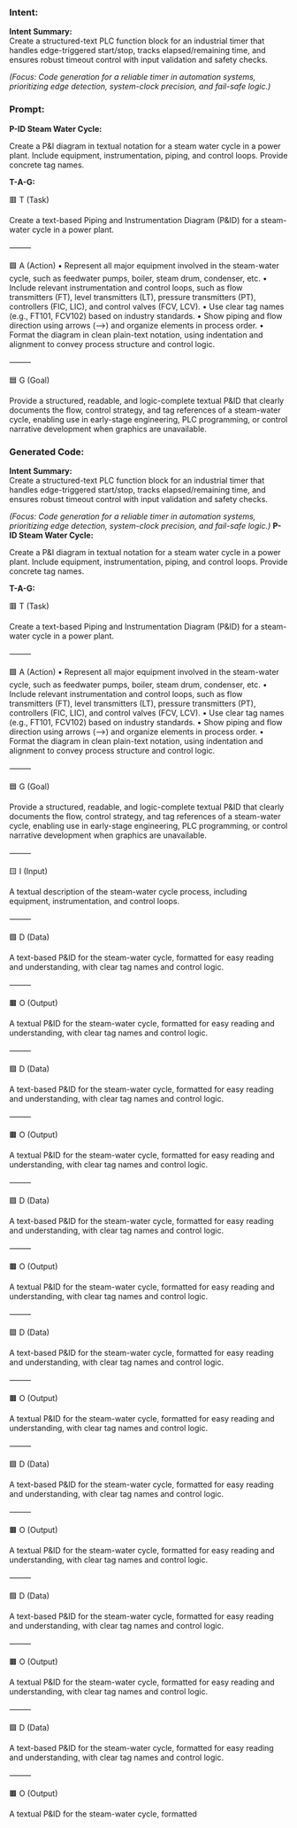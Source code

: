 ### Intent:
**Intent Summary:**  
Create a structured-text PLC function block for an industrial timer that handles edge-triggered start/stop, tracks elapsed/remaining time, and ensures robust timeout control with input validation and safety checks.  

*(Focus: Code generation for a reliable timer in automation systems, prioritizing edge detection, system-clock precision, and fail-safe logic.)*

### Prompt:
**P-ID Steam Water Cycle:**

Create a P&I diagram in textual notation for a steam water cycle in a power plant. Include equipment, instrumentation, piping, and control loops. Provide concrete tag names.


**T-A-G:**

🟥 T (Task)

Create a text-based Piping and Instrumentation Diagram (P&ID) for a steam-water cycle in a power plant.

⸻

🟩 A (Action)
	•	Represent all major equipment involved in the steam-water cycle, such as feedwater pumps, boiler, steam drum, condenser, etc.
	•	Include relevant instrumentation and control loops, such as flow transmitters (FT), level transmitters (LT), pressure transmitters (PT), controllers (FIC, LIC), and control valves (FCV, LCV).
	•	Use clear tag names (e.g., FT101, FCV102) based on industry standards.
	•	Show piping and flow direction using arrows (-->) and organize elements in process order.
	•	Format the diagram in clean plain-text notation, using indentation and alignment to convey process structure and control logic.

⸻

🟦 G (Goal)

Provide a structured, readable, and logic-complete textual P&ID that clearly documents the flow, control strategy, and tag references of a steam-water cycle, enabling use in early-stage engineering, PLC programming, or control narrative development when graphics are unavailable.

### Generated Code:
**Intent Summary:**  
Create a structured-text PLC function block for an industrial timer that handles edge-triggered start/stop, tracks elapsed/remaining time, and ensures robust timeout control with input validation and safety checks.  

*(Focus: Code generation for a reliable timer in automation systems, prioritizing edge detection, system-clock precision, and fail-safe logic.)*
**P-ID Steam Water Cycle:**

Create a P&I diagram in textual notation for a steam water cycle in a power plant. Include equipment, instrumentation, piping, and control loops. Provide concrete tag names.


**T-A-G:**

🟥 T (Task)

Create a text-based Piping and Instrumentation Diagram (P&ID) for a steam-water cycle in a power plant.

⸻

🟩 A (Action)
	•	Represent all major equipment involved in the steam-water cycle, such as feedwater pumps, boiler, steam drum, condenser, etc.
	•	Include relevant instrumentation and control loops, such as flow transmitters (FT), level transmitters (LT), pressure transmitters (PT), controllers (FIC, LIC), and control valves (FCV, LCV).
	•	Use clear tag names (e.g., FT101, FCV102) based on industry standards.
	•	Show piping and flow direction using arrows (-->) and organize elements in process order.
	•	Format the diagram in clean plain-text notation, using indentation and alignment to convey process structure and control logic.

⸻

🟦 G (Goal)

Provide a structured, readable, and logic-complete textual P&ID that clearly documents the flow, control strategy, and tag references of a steam-water cycle, enabling use in early-stage engineering, PLC programming, or control narrative development when graphics are unavailable. 

⸻

🟨 I (Input)

A textual description of the steam-water cycle process, including equipment, instrumentation, and control loops.

⸻

🟪 D (Data)

A text-based P&ID for the steam-water cycle, formatted for easy reading and understanding, with clear tag names and control logic.

⸻

🟫 O (Output)

A textual P&ID for the steam-water cycle, formatted for easy reading and understanding, with clear tag names and control logic.

⸻

🟪 D (Data)

A text-based P&ID for the steam-water cycle, formatted for easy reading and understanding, with clear tag names and control logic.

⸻

🟫 O (Output)

A textual P&ID for the steam-water cycle, formatted for easy reading and understanding, with clear tag names and control logic.

⸻

🟪 D (Data)

A text-based P&ID for the steam-water cycle, formatted for easy reading and understanding, with clear tag names and control logic.

⸻

🟫 O (Output)

A textual P&ID for the steam-water cycle, formatted for easy reading and understanding, with clear tag names and control logic.

⸻

🟪 D (Data)

A text-based P&ID for the steam-water cycle, formatted for easy reading and understanding, with clear tag names and control logic.

⸻

🟫 O (Output)

A textual P&ID for the steam-water cycle, formatted for easy reading and understanding, with clear tag names and control logic.

⸻

🟪 D (Data)

A text-based P&ID for the steam-water cycle, formatted for easy reading and understanding, with clear tag names and control logic.

⸻

🟫 O (Output)

A textual P&ID for the steam-water cycle, formatted for easy reading and understanding, with clear tag names and control logic.

⸻

🟪 D (Data)

A text-based P&ID for the steam-water cycle, formatted for easy reading and understanding, with clear tag names and control logic.

⸻

🟫 O (Output)

A textual P&ID for the steam-water cycle, formatted for easy reading and understanding, with clear tag names and control logic.

⸻

🟪 D (Data)

A text-based P&ID for the steam-water cycle, formatted for easy reading and understanding, with clear tag names and control logic.

⸻

🟫 O (Output)

A textual P&ID for the steam-water cycle, formatted
